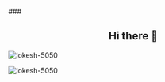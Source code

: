         
###<h2 align="center">Hi there 👋</h2>

<p><img align="center" src="[https://streak-stats.demolab.com?user=lokesh-5050](https://images.unsplash.com/photo-1633356122544-f134324a6cee?ixlib=rb-4.0.3&ixid=MnwxMjA3fDB8MHxwaG90by1wYWdlfHx8fGVufDB8fHx8&auto=format&fit=crop&w=1170&q=80)" alt="lokesh-5050" /></p>

<p><img align="center" src="https://streak-stats.demolab.com?user=lokesh-5050" alt="lokesh-5050" /></p>




